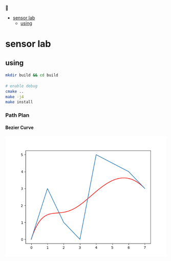 :construction:

- [sensor lab](#sensor-lab)
  - [using](#using)

# sensor lab

## using

```bash
mkdir build && cd build

# enable debug
cmake ..
make -j4
make install
```

### Path Plan

#### Bezier Curve

![bezier curve](./support_files/image/bezier_curve.png)
